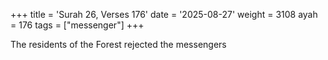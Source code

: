 +++
title = 'Surah 26, Verses 176'
date = '2025-08-27'
weight = 3108
ayah = 176
tags = ["messenger"]
+++

The residents of the Forest rejected the messengers